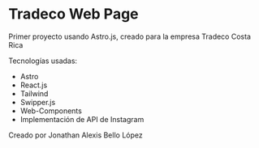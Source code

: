 # Tradeco Web Page
Primer proyecto usando Astro.js, creado para la empresa Tradeco Costa Rica

Tecnologías usadas:

- Astro
- React.js
- Tailwind
- Swipper.js
- Web-Components
- Implementación de API de Instagram

Creado por Jonathan Alexis Bello López
